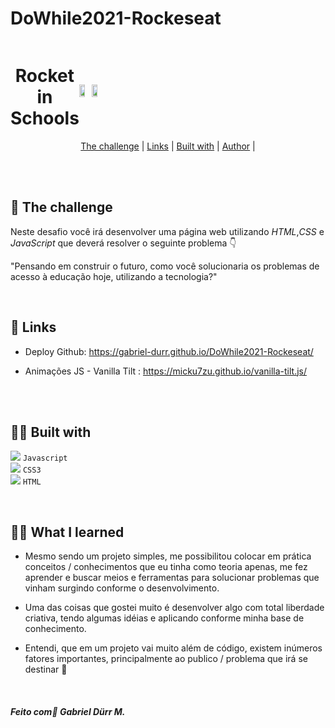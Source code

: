 # DoWhile2021-Rockeseat

<div style="align-self: center;align-items: center; display: flex; justify-content: space-between; width: 150px;" >
<h1 align="center" class="line-1 anim-typewriter">Rocket in Schools</h1>


<img align="center" src="https://media4.giphy.com/media/j46HrQ4CXrdl7c88be/giphy.gif?cid=790b7611bd63eae1384b26f27d9880aeff37c0668caedcad&rid=giphy.gif&ct=g" width="47%" >
  
  
<img align="center" src="https://media3.giphy.com/media/CLxFoVJFRtfd226oAX/giphy.gif?cid=790b7611646acd6aeafbc9212054adf68810409df9774243&rid=giphy.gif&ct=g" width="47%">
 
 </div>


<div align="center"  class="links">
    <a href="#the_challenge">The challenge</a> |
     <a href="#links">Links</a> |
      <a href="#built_with">Built with</a> |
       <a href="#author">Author</a> |

  
 </div>
    
  <br><br>


<h2 id="the_challenge">🚩  The challenge  </h2>


<p> Neste desafio você irá desenvolver uma página web utilizando <em>HTML</em>,<em>CSS</em> e <em>JavaScript</em> que deverá resolver o seguinte problema 👇


"Pensando em construir o futuro, como você solucionaria os problemas de acesso à educação hoje, utilizando a tecnologia?" </p>

<br>


<h2 id="links">🔗 Links</h2>

- Deploy Github: https://gabriel-durr.github.io/DoWhile2021-Rockeseat/

- Animações JS - Vanilla Tilt : https://micku7zu.github.io/vanilla-tilt.js/

 <br><br>
<h2 id="built_with"> 🧙‍♂️ Built with</h2>


 
<img class="icon" src="https://img.icons8.com/dusk/22/000000/javascript-logo.png"/>   ``Javascript`` <br>
<img class="icon" src="https://img.icons8.com/dusk/22/000000/css3.png"/>     ``CSS3``  <br>
<img class="icon" src="https://img.icons8.com/color/24/000000/html-5--v1.png"/>     ``HTML``  <br>
 




<br>

<h2 id="what_i_learned"> 🧑‍💻 What I learned</h2>


- Mesmo sendo um projeto simples, me possibilitou colocar em prática conceitos / conhecimentos que eu tinha como teoria apenas, me fez aprender e buscar meios e ferramentas para solucionar problemas que vinham surgindo conforme o desenvolvimento. 

- Uma das coisas que gostei muito é desenvolver algo com total liberdade criativa, tendo algumas idéias e aplicando conforme minha base de conhecimento. 

- Entendi, que em um projeto vai muito além de código, existem inúmeros fatores importantes, principalmente ao publico / problema que irá se destinar 🤔

<br>


<h4 id = "author">  <em>Feito com💜 Gabriel Dürr M. </em>  </h4>

